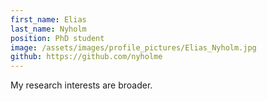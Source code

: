 ```yaml
---
first_name: Elias
last_name: Nyholm
position: PhD student
image: /assets/images/profile_pictures/Elias_Nyholm.jpg
github: https://github.com/nyholme
---
```


My research interests are broader.
